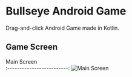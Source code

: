 # Bullseye Android Game

Drag-and-click Android Game made in Kotlin.

## Game Screen
Main Screen             
:-------------------------:
![Main Screen](https://i.imgur.com/deHgr0x.png)

